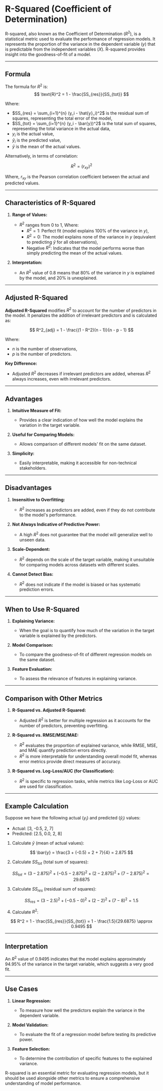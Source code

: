 # R-Squared (Coefficient of Determination)

R-squared, also known as the Coefficient of Determination ($R^2$), is a statistical metric used to evaluate the performance of regression models. It represents the proportion of the variance in the dependent variable ($y$) that is predictable from the independent variables ($X$). R-squared provides insight into the goodness-of-fit of a model.

---

## Formula

The formula for $R^2$ is:
$$
\text{R}^2 = 1 - \frac{SS_{res}}{SS_{tot}}
$$

Where:

- $SS_{res} = \sum_{i=1}^{n} (y_i - \hat{y}_i)^2$ is the residual sum of squares, representing the total error of the model,
- $SS_{tot} = \sum_{i=1}^{n} (y_i - \bar{y})^2$ is the total sum of squares, representing the total variance in the actual data,
- $y_i$ is the actual value,
- $\hat{y}_i$ is the predicted value,
- $\bar{y}$ is the mean of the actual values.

Alternatively, in terms of correlation:

$$
R^2 = (r_{xy})^2
$$

Where, $r_{xy}$ is the Pearson correlation coefficient between the actual and predicted values.

---

## Characteristics of R-Squared

1. **Range of Values:**
    - $R^2$ ranges from 0 to 1, Where:
        - $R^2 = 1$: Perfect fit (model explains 100% of the variance in $y$),
        - $R^2 = 0$: The model explains none of the variance in $y$ (equivalent to predicting $\bar{y}$ for all observations),
        - Negative $R^2$: Indicates that the model performs worse than simply predicting the mean of the actual values.

2. **Interpretation:**
    - An $R^2$ value of 0.8 means that 80% of the variance in $y$ is explained by the model, and 20% is unexplained.

---

## Adjusted R-Squared

**Adjusted R-Squared** modifies $R^2$ to account for the number of predictors in the model. It penalizes the addition of irrelevant predictors and is calculated as:

$$
R^2_{adj} = 1 - \frac{(1 - R^2)(n - 1)}{n - p - 1}
$$

Where:

- $n$ is the number of observations,
- $p$ is the number of predictors.

**Key Difference:**

- Adjusted $R^2$ decreases if irrelevant predictors are added, whereas $R^2$ always increases, even with irrelevant predictors.

---

## Advantages

1. **Intuitive Measure of Fit:**
    - Provides a clear indication of how well the model explains the variation in the target variable.

2. **Useful for Comparing Models:**
    - Allows comparison of different models' fit on the same dataset.

3. **Simplicity:**
    - Easily interpretable, making it accessible for non-technical stakeholders.

---

## Disadvantages

1. **Insensitive to Overfitting:**
    - $R^2$ increases as predictors are added, even if they do not contribute to the model's performance.

2. **Not Always Indicative of Predictive Power:**
    - A high $R^2$ does not guarantee that the model will generalize well to unseen data.

3. **Scale-Dependent:**
    - $R^2$ depends on the scale of the target variable, making it unsuitable for comparing models across datasets with different scales.

4. **Cannot Detect Bias:**
    - $R^2$ does not indicate if the model is biased or has systematic prediction errors.

---

## When to Use R-Squared

1. **Explaining Variance:**
    - When the goal is to quantify how much of the variation in the target variable is explained by the predictors.

2. **Model Comparison:**
    - To compare the goodness-of-fit of different regression models on the same dataset.

3. **Feature Evaluation:**
    - To assess the relevance of features in explaining variance.

---

## Comparison with Other Metrics

1. **R-Squared vs. Adjusted R-Squared:**
    - Adjusted $R^2$ is better for multiple regression as it accounts for the number of predictors, preventing overfitting.

2. **R-Squared vs. RMSE/MSE/MAE:**
    - $R^2$ evaluates the proportion of explained variance, while RMSE, MSE, and MAE quantify prediction errors directly.
    - $R^2$ is more interpretable for understanding overall model fit, whereas error metrics provide direct measures of accuracy.

3. **R-Squared vs. Log-Loss/AUC (for Classification):**
    - $R^2$ is specific to regression tasks, while metrics like Log-Loss or AUC are used for classification.

---

## Example Calculation

Suppose we have the following actual ($y_i$) and predicted ($\hat{y}_i$) values:

- Actual: [3, -0.5, 2, 7]
- Predicted: [2.5, 0.0, 2, 8]

1. Calculate $\bar{y}$ (mean of actual values):

$$
\bar{y} = \frac{3 + (-0.5) + 2 + 7}{4} = 2.875
$$

2. Calculate $SS_{tot}$ (total sum of squares):

$$
SS_{tot} = (3 - 2.875)^2 + (-0.5 - 2.875)^2 + (2 - 2.875)^2 + (7 - 2.875)^2 = 29.6875
$$

3. Calculate $SS_{res}$ (residual sum of squares):

$$
SS_{res} = (3 - 2.5)^2 + (-0.5 - 0)^2 + (2 - 2)^2 + (7 - 8)^2 = 1.5
$$

4. Calculate $R^2$:

$$
R^2 = 1 - \frac{SS_{res}}{SS_{tot}} = 1 - \frac{1.5}{29.6875} \approx 0.9495
$$

---

## Interpretation

An $R^2$ value of 0.9495 indicates that the model explains approximately 94.95% of the variance in the target variable, which suggests a very good fit.

---

## Use Cases

1. **Linear Regression:**
    - To measure how well the predictors explain the variance in the dependent variable.

2. **Model Validation:**
    - To evaluate the fit of a regression model before testing its predictive power.

3. **Feature Selection:**
    - To determine the contribution of specific features to the explained variance.

R-squared is an essential metric for evaluating regression models, but it should be used alongside other metrics to ensure a comprehensive understanding of model performance.

